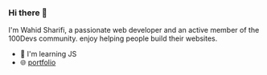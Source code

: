 ### Hi there 👋

I'm Wahid Sharifi, a passionate web developer and an active member of the 100Devs community. enjoy helping people build their websites.

- 🌱 I'm learning JS
- 🌐 <a href="https://wahidahsharifi.github.io/portfolio/">portfolio</a>
